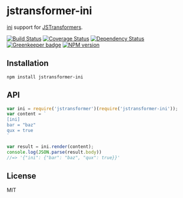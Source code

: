 # jstransformer-ini

[ini](https://www.npmjs.com/package/ini) support for [JSTransformers](http://github.com/jstransformers).

[![Build Status](https://img.shields.io/travis/jstransformers/jstransformer-ini/master.svg)](https://travis-ci.org/jstransformers/jstransformer-ini)
[![Coverage Status](https://img.shields.io/codecov/c/github/jstransformers/jstransformer-ini/master.svg)](https://codecov.io/gh/jstransformers/jstransformer-ini)
[![Dependency Status](https://img.shields.io/david/jstransformers/jstransformer-ini/master.svg)](http://david-dm.org/jstransformers/jstransformer-ini)
[![Greenkeeper badge](https://badges.greenkeeper.io/jstransformers/jstransformer-ini.svg)](https://greenkeeper.io/)
[![NPM version](https://img.shields.io/npm/v/jstransformer-ini.svg)](https://www.npmjs.org/package/jstransformer-ini)

## Installation

    npm install jstransformer-ini

## API

```js
var ini = require('jstransformer')(require('jstransformer-ini'));
var content = `
[ini]
bar = "baz"
qux = true
`

var result = ini.render(content);
console.log(JSON.parse(result.body))
//=> '{"ini": {"bar": "baz", "qux": true}}'
```

## License

MIT

